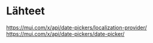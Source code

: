 # Lähteet
https://mui.com/x/api/date-pickers/localization-provider/
https://mui.com/x/api/date-pickers/date-picker/
